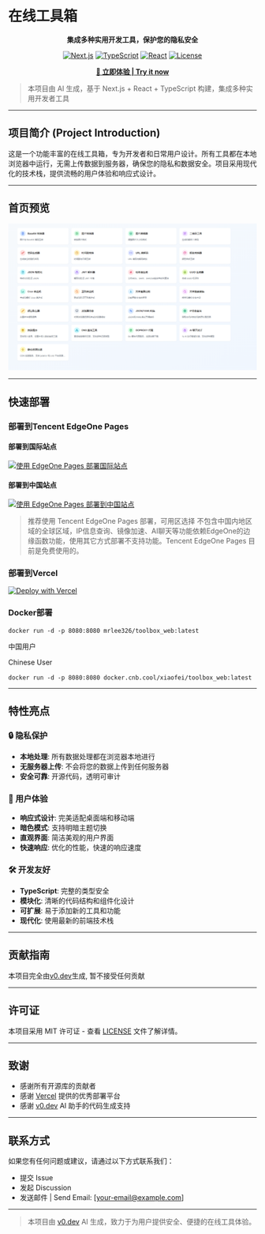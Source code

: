# 在线工具箱

<div align="center">

**集成多种实用开发工具，保护您的隐私安全**

[![Next.js](https://img.shields.io/badge/Next.js-13-black?style=flat-square&logo=next.js)](https://nextjs.org/)
[![TypeScript](https://img.shields.io/badge/TypeScript-5-blue?style=flat-square&logo=typescript)](https://www.typescriptlang.org/)
[![React](https://img.shields.io/badge/React-18-61dafb?style=flat-square&logo=react)](https://reactjs.org/)
[![License](https://img.shields.io/badge/License-MIT-green?style=flat-square)](LICENSE)

**[🚀 立即体验 | Try it now](https://tool.lixf.ink/)**

</div>

> 本项目由 AI 生成，基于 Next.js + React + TypeScript 构建，集成多种实用开发者工具

---

## 项目简介 (Project Introduction)

这是一个功能丰富的在线工具箱，专为开发者和日常用户设计。所有工具都在本地浏览器中运行，无需上传数据到服务器，确保您的隐私和数据安全。项目采用现代化的技术栈，提供流畅的用户体验和响应式设计。

---

## 首页预览

![首页](images/index.png)

---

## 快速部署

### 部署到Tencent EdgeOne Pages


#### 部署到国际站点

[![使用 EdgeOne Pages 部署国际站点](https://cdnstatic.tencentcs.com/edgeone/pages/deploy.svg)](https://edgeone.ai/pages/new?repository-url=https%3A%2F%2Fgithub.com%2Flixiaofei123%2Ftoolbox_web&build-command=npm%20run%20build&install-command=npm%20install&root-directory=%2F&output-directory=out)

#### 部署到中国站点

[![使用 EdgeOne Pages 部署到中国站点](https://cdnstatic.tencentcs.com/edgeone/pages/deploy.svg)](https://console.cloud.tencent.com/edgeone/pages/new?repository-url=https%3A%2F%2Fgithub.com%2Flixiaofei123%2Ftoolbox_web&build-command=npm%20run%20build&install-command=npm%20install&root-directory=%2F&output-directory=out)


> 推荐使用 Tencent EdgeOne Pages 部署，可用区选择 不包含中国内地区域的全球区域，IP信息查询、镜像加速、AI聊天等功能依赖EdgeOne的边缘函数功能，使用其它方式部署不支持功能。Tencent EdgeOne Pages 目前是免费使用的。

### 部署到Vercel


[![Deploy with Vercel](https://vercel.com/button)](https://vercel.com/new/clone?repository-url=https%3A%2F%2Fgithub.com%2Flixiaofei123%2Ftoolbox_web)



### Docker部署

```
docker run -d -p 8080:8080 mrlee326/toolbox_web:latest
```


中国用户

Chinese User

```
docker run -d -p 8080:8080 docker.cnb.cool/xiaofei/toolbox_web:latest
```

---

## 特性亮点

### 🔒 隐私保护
- **本地处理**: 所有数据处理都在浏览器本地进行
- **无服务器上传**: 不会将您的数据上传到任何服务器
- **安全可靠**: 开源代码，透明可审计

### 🎨 用户体验 
- **响应式设计**: 完美适配桌面端和移动端 
- **暗色模式**: 支持明暗主题切换 
- **直观界面**: 简洁美观的用户界面
- **快速响应**: 优化的性能，快速的响应速度 

### 🛠️ 开发友好
- **TypeScript**: 完整的类型安全
- **模块化**: 清晰的代码结构和组件化设计
- **可扩展**: 易于添加新的工具和功能
- **现代化**: 使用最新的前端技术栈 

---

## 贡献指南

本项目完全由[v0.dev](https://v0.dev)生成, 暂不接受任何贡献

---

## 许可证

本项目采用 MIT 许可证 - 查看 [LICENSE](LICENSE) 文件了解详情。

---

## 致谢

- 感谢所有开源库的贡献者
- 感谢 [Vercel](https://vercel.com) 提供的优秀部署平台
- 感谢 [v0.dev](https://v0.dev) AI 助手的代码生成支持

---

## 联系方式

如果您有任何问题或建议，请通过以下方式联系我们：

- 提交 Issue
- 发起 Discussion
- 发送邮件 | Send Email: [your-email@example.com]

---

> 本项目由 [v0.dev](https://v0.dev/) AI 生成，致力于为用户提供安全、便捷的在线工具体验。
>
